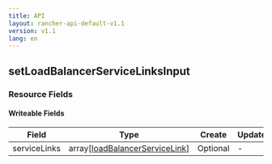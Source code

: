 ```yaml
---
title: API
layout: rancher-api-default-v1.1
version: v1.1
lang: en
---
```


## setLoadBalancerServiceLinksInput



### Resource Fields

#### Writeable Fields

Field | Type | Create | Update | Default | Notes
---|---|---|---|---|---
serviceLinks | array[[loadBalancerServiceLink]({{site.baseurl}}/rancher/{{page.version}}/{{page.lang}}/api/api-resources/loadBalancerServiceLink/)] | Optional | - | - | 



<br>
